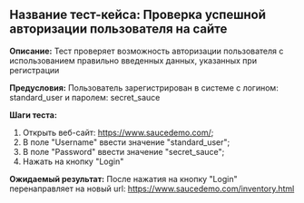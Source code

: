 ## Название тест-кейса: Проверка успешной авторизации пользователя на сайте

**Описание:** Тест проверяет возможность авторизации пользователя с использованием правильно введенных данных, указанных при регистрации

**Предусловия:** Пользователь зарегистрирован в системе с логином: standard_user и паролем: secret_sauce

**Шаги теста:**
1. Открыть веб-сайт: https://www.saucedemo.com/;
2. В поле "Username" ввести значение "standard_user";
3. В поле "Password" ввести значение "secret_sauce";
4. Нажать на кнопку "Login"

**Ожидаемый результат:**
После нажатия на кнопку "Login" перенаправляет на новый url: https://www.saucedemo.com/inventory.html



[//]: # (## Test case name: Success website authorization)

[//]: # ()
[//]: # (**Description:** Check the authorization functionality with valid data)

[//]: # ()
[//]: # (**Test steps:**)

[//]: # (1. Open website: https://www.saucedemo.com/)

[//]: # (2. Input into the "Username" field the value "standard_user")

[//]: # (3. Input into the "Password" field the value "secret_sauce")

[//]: # (4. Click on the "Login" button)

[//]: # ()
[//]: # (**Expected result:**)

[//]: # (1. After clicking on "Login" button redirected to https://www.saucedemo.com/inventory.html)

[//]: # ()
